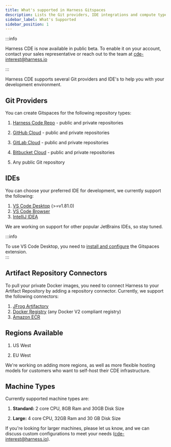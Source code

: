 ```yaml
---
title: What's supported in Harness Gitspaces
description: Lists the Git providers, IDE integrations and compute types supported in Harness CDE.
sidebar_label: What's Supported
sidebar_position: 1
---
```


:::info

Harness CDE is now available in public beta. To enable it on your account, contact your sales representative or reach out to the team at cde-interest@harness.io 

:::

Harness CDE supports several Git providers and IDE's to help you with your development environment. 

## Git Providers 

You can create Gitspaces for the following repository types:

1. [Harness Code Repo](https://developer.harness.io/docs/code-repository) - public and private repositories

2. [GitHub Cloud](https://github.com/) - public and private repositories

3. [GitLab Cloud](https://gitlab.com/) - public and private repositories

3. [Bitbucket Cloud](https://bitbucket.org/) - public and private repositories

4. Any public Git repository 

## IDEs 

You can choose your preferred IDE for development, we currently support the following:

1. [VS Code Desktop](https://code.visualstudio.com/) (>=v1.81.0)
2. [VS Code Browser](https://code.visualstudio.com/docs/editor/vscode-web)
3. [IntelliJ IDEA](https://www.jetbrains.com/idea/)

We are working on support for other popular JetBrains IDEs, so stay tuned.

:::info

To use VS Code Desktop, you need to [install and configure](/docs/cloud-development-environments/ides/vs-code-desktop) the Gitspaces extension.  
:::

## Artifact Repository Connectors
To pull your private Docker images, you need to connect Harness to your Artifact Repository by adding a repository connector. Currently, we support the following connectors:

1. [JFrog Artifactory](https://developer.harness.io/docs/platform/connectors/cloud-providers/ref-cloud-providers/artifactory-connector-settings-reference)
2. [Docker Registry](https://developer.harness.io/docs/platform/connectors/cloud-providers/ref-cloud-providers/docker-registry-connector-settings-reference) (any Docker V2 compliant registry)
3. [Amazon ECR](https://developer.harness.io/docs/platform/connectors/cloud-providers/add-aws-connector)

## Regions Available​

1. US West

2. EU West

We're working on adding more regions, as well as more flexible hosting models for customers who want to self-host their CDE infrastructure.

## Machine Types

Currently supported machine types are:

1. **Standard:** 2 core CPU, 8GB Ram and 30GB Disk Size

2. **Large:** 4 core CPU, 32GB Ram and 30 GB Disk Size 

If you're looking for larger machines, please let us know, and we can discuss custom configurations to meet your needs (cde-interest@harness.io).
